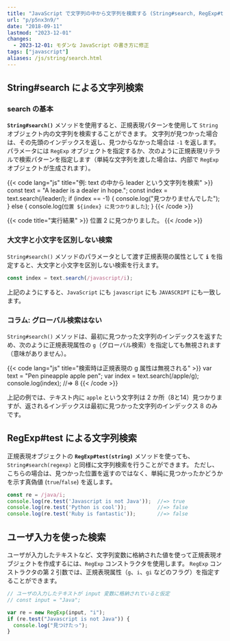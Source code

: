 ```yaml
---
title: "JavaScript で文字列の中から文字列を検索する (String#search, RegExp#test)"
url: "p/p5nx3n9/"
date: "2018-09-11"
lastmod: "2023-12-01"
changes:
  - 2023-12-01: モダンな JavaScript の書き方に修正
tags: ["javascript"]
aliases: /js/string/search.html
---
```


String#search による文字列検索
----

### search の基本

__`String#search()`__ メソッドを使用すると、正規表現パターンを使用して `String` オブジェクト内の文字列を検索することができます。
文字列が見つかった場合は、その先頭のインデックスを返し、見つからなかった場合は `-1` を返します。
パラメータには `RegExp` オブジェクトを指定するか、次のように正規表現リテラルで検索パターンを指定します（単純な文字列を渡した場合は、内部で `RegExp` オブジェクトが生成されます）。

{{< code lang="js" title="例: text の中から leader という文字列を検索" >}}
const text = "A leader is a dealer in hope.";
const index = text.search(/leader/);
if (index == -1) {
    console.log("見つかりませんでした");
} else {
    console.log(`位置 ${index} に見つかりました`);
}
{{< /code >}}

{{< code title="実行結果" >}}
位置 2 に見つかりました。
{{< /code >}}

### 大文字と小文字を区別しない検索

`String#search()` メソッドのパラメータとして渡す正規表現の属性として __`i`__ を指定すると、大文字と小文字を区別しない検索を行えます。

```js
const index = text.search(/javascript/i);
```

上記のようにすると、`JavaScript` にも `javascript` にも `JAVASCRIPT` にも一致します。

### コラム: グローバル検索はない

`String#search()` メソッドは、最初に見つかった文字列のインデックスを返すため、次のように正規表現属性の `g`（グローバル検索）を指定しても無視されます（意味がありません）。

{{< code lang="js" title="検索時は正規表現の g 属性は無視される" >}}
var text = "Pen pineapple apple pen";
var index = text.search(/apple/g);
console.log(index);  //=> 8
{{< /code >}}

上記の例では、テキスト内に `apple` という文字列は 2 か所（8と14）見つかりますが、返されるインデックスは最初に見つかった文字列のインデックス 8 のみです。


RegExp#test による文字列検索
----

正規表現オブジェクトの __`RegExp#test(string)`__ メソッドを使っても、`String#search(regexp)` と同様に文字列検索を行うことができます。
ただし、こちらの場合は、見つかった位置を返すのではなく、単純に見つかったかどうかを示す真偽値 (`true`/`false`) を返します。

```js
const re = /java/i;
console.log(re.test('Javascript is not Java'));  //=> true
console.log(re.test('Python is cool'));          //=> false
console.log(re.test('Ruby is fantastic'));       //=> false
```


ユーザ入力を使った検索
----

ユーザが入力したテキストなど、文字列変数に格納された値を使って正規表現オブジェクトを作成するには、`RegExp` コンストラクタを使用します。
`RegExp` コンストラクタの第 2 引数では、正規表現属性（`g`、`i`、`gi` などのフラグ）を指定することができます。

```js
// ユーザの入力したテキストが input 変数に格納されていると仮定
// const input = "Java";

var re = new RegExp(input, "i");
if (re.test("Javascript is not Java")) {
  console.log("見つけたっ");
}
```

